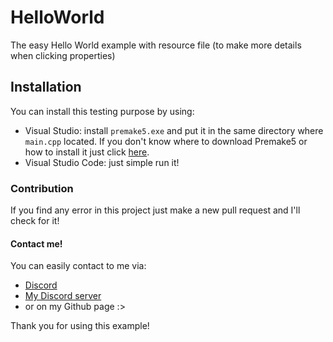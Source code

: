 # HelloWorld
 The easy Hello World example with resource file (to make more details when clicking properties)

## Installation
 You can install this testing purpose by using:
 - Visual Studio: install `premake5.exe` and put it in the same directory where `main.cpp` located. If you don't know where to download Premake5 or how to install it just click [here](https://premake.github.io/).
 - Visual Studio Code: just simple run it!

### Contribution
 If you find any error in this project just make a new pull request and I'll check for it!

#### Contact me!
 You can easily contact to me via:
 - [Discord](https://discord.com/users/622450109317251088)
 - [My Discord server](https://discord.gg/BAk2CXpRAT)
 - or on my Github page :>

Thank you for using this example!